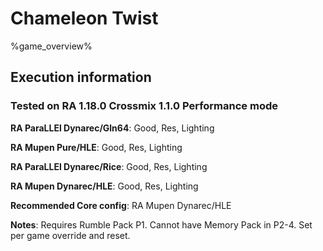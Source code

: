 # Chameleon Twist 

%game_overview%

## Execution information

### Tested on RA 1.18.0 Crossmix 1.1.0 Performance mode

**RA ParaLLEl Dynarec/Gln64**: Good, Res, Lighting

**RA Mupen Pure/HLE**: Good, Res, Lighting

**RA ParaLLEl Dynarec/Rice**: Good, Res, Lighting

**RA Mupen Dynarec/HLE**: Good, Res, Lighting

**Recommended Core config**: RA Mupen Dynarec/HLE

**Notes**: Requires Rumble Pack P1. Cannot have Memory Pack in P2-4. Set per game override and reset.